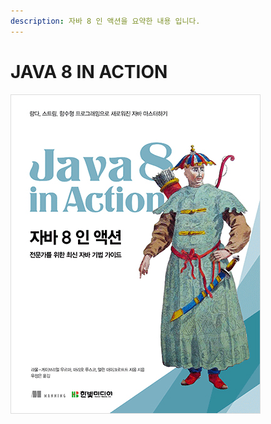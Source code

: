 ```yaml
---
description: 자바 8 인 액션을 요약한 내용 입니다.
---
```


# JAVA 8 IN ACTION

![](../../../.gitbook/assets/b1999551123_l.jpg)

